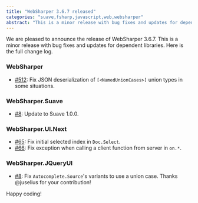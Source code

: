```yaml
---
title: "WebSharper 3.6.7 released"
categories: "suave,fsharp,javascript,web,websharper"
abstract: "This is a minor release with bug fixes and updates for dependent libraries."
---
```

We are pleased to announce the release of WebSharper 3.6.7. This is a minor release with bug fixes and updates for dependent libraries. Here is the full change log.

### WebSharper

* [#512](https://github.com/intellifactory/websharper/issues/512): Fix JSON deserialization of `[<NamedUnionCases>]` union types in some situations.

### WebSharper.Suave

* [#8](https://github.com/intellifactory/websharper.suave/issues/8): Update to Suave 1.0.0.

### WebSharper.UI.Next

* [#65](https://github.com/intellifactory/websharper.ui.next/issues/65): Fix initial selected index in `Doc.Select`.
* [#66](https://github.com/intellifactory/websharper.ui.next/issues/66): Fix exception when calling a client function from server in `on.*`.

### WebSharper.JQueryUI

* [#8](https://github.com/intellifactory/websharper.jqueryui/pull/8): Fix `Autocomplete.Source`'s variants to use a union case. Thanks @juselius for your contribution!

Happy coding!